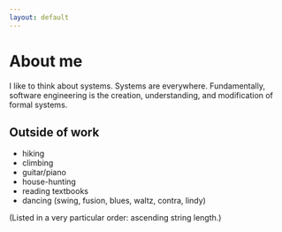 ```yaml
---
layout: default
---
```


# [](#header-1)About me

I like to think about systems. Systems are everywhere. Fundamentally, software engineering is the creation, understanding, and modification of formal systems.

## Outside of work

- hiking
- climbing
- guitar/piano
- house-hunting
- reading textbooks
- dancing (swing, fusion, blues, waltz, contra, lindy)

(Listed in a very particular order: ascending string length.)
